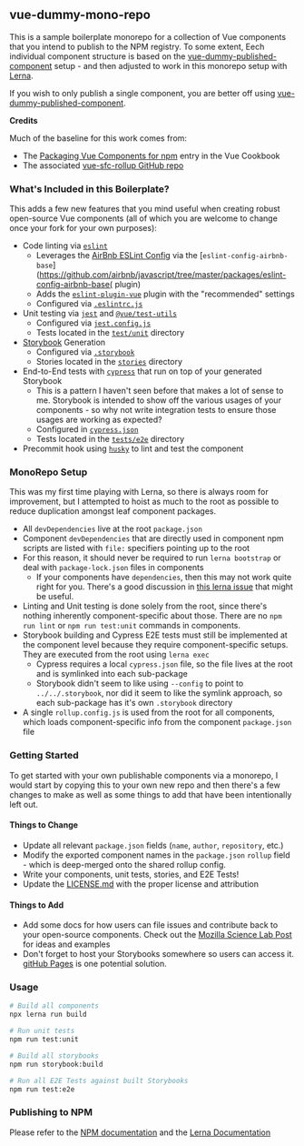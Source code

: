 ## vue-dummy-mono-repo

This is a sample boilerplate monorepo for a collection of Vue components that you intend to publish to the NPM registry.  To some extent, Eech individual component structure is based on the [vue-dummy-published-component](https://github.com/brophdawg11/vue-dummy-published-component) setup - and then adjusted to work in this monorepo setup with [Lerna](https://github.com/lerna/lerna).

If you wish to only publish a single component, you are better off using [vue-dummy-published-component](https://github.com/brophdawg11/vue-dummy-published-component).

**Credits**

Much of the baseline for this work comes from:

* The [Packaging Vue Components for npm](https://vuejs.org/v2/cookbook/packaging-sfc-for-npm.html) entry in the Vue Cookbook
* The associated [vue-sfc-rollup GitHub repo](https://github.com/team-innovation/vue-sfc-rollup)


### What's Included in this Boilerplate?

This adds a few new features that you mind useful when creating robust open-source Vue components (all of which you are welcome to change once your fork for your own purposes): 

* Code linting via [`eslint`](https://eslint.org/)
  * Leverages the [AirBnb ESLint Config](https://github.com/airbnb/javascript) via the [`eslint-config-airbnb-base`](https://github.com/airbnb/javascript/tree/master/packages/eslint-config-airbnb-base( plugin)
  * Adds the [`eslint-plugin-vue`](https://github.com/vuejs/eslint-plugin-vue) plugin with the "recommended" settings
  * Configured via [`.eslintrc.js`](./.eslintrc.js)
* Unit testing via [`jest`](https://jestjs.io/) and [`@vue/test-utils`](https://vue-test-utils.vuejs.org)
  * Configured via [`jest.config.js`](./jest.config.js)
  * Tests located in the [`test/unit`](./test/unit) directory
* [Storybook](https://storybook.js.org/) Generation
  * Configured via [`.storybook`](./.storybook)
  * Stories located in the [`stories`](./stories) directory
* End-to-End tests with [`cypress`](https://www.cypress.io/) that run on top of your generated Storybook  
  * This is a pattern I haven't seen before that makes a lot of sense to me.  Storybook is intended to show off the various usages of your components - so why not write integration tests to ensure those usages are working as expected?
  * Configured in [`cypress.json`](./cypress.json)
  * Tests located in the [`tests/e2e`](./test/e2e) directory
* Precommit hook using [`husky`](https://github.com/typicode/husky) to lint and test the component


### MonoRepo Setup

This was my first time playing with Lerna, so there is always room for improvement, but I attempted to hoist as much to the root as possible to reduce duplication amongst leaf component packages.

* All `devDependencies` live at the root `package.json`
* Component `devDependencies` that are directly used in component npm scripts are listed with `file:` specifiers pointing up to the root
* For this reason, it should never be required to run `lerna bootstrap` or deal with `package-lock.json` files in components
  * If your components have `dependencies`, then this may not work quite right for you.  There's a good discussion in [this lerna issue](https://github.com/lerna/lerna/issues/1415) that might be useful.
* Linting and Unit testing is done solely from the root, since there's nothing inherently component-specific about those.  There are no `npm run lint` or `npm run test:unit` commands in components.
* Storybook building and Cypress E2E tests must still be implemented at the component level because they require component-specific setups.  They are executed from the root using `lerna exec`
  * Cypress requires a local `cypress.json` file, so the file lives at the root and is symlinked into each sub-package
  * Storybook didn't seem to like using `--config` to point to `../../.storybook`, nor did it seem to like the symlink approach, so each sub-package has it's own `.storybook` directory
* A single `rollup.config.js` is used from the root for all components, which loads component-specific info from the component `package.json` file


### Getting Started

To get started with your own publishable components via a monorepo, I would start by copying this to your own new repo and then there's a few changes to make as well as some things to add that have been intentionally left out.

#### Things to Change

* Update all relevant `package.json` fields (`name`, `author`, `repository`, etc.)
* Modify the exported component names in the `package.json` `rollup` field - which is deep-merged onto the shared rollup config.
* Write your components, unit tests, stories, and E2E Tests!
* Update the [LICENSE.md](./LICENSE.md`) with the proper license and attribution

#### Things to Add

* Add some docs for how users can file issues and contribute back to your open-source components.  Check out the [Mozilla Science Lab Post](https://mozillascience.github.io/working-open-workshop/contributing/) for ideas and examples
* Don't forget to host your Storybooks somewhere so users can access it.  [gitHub Pages](https://pages.github.com/) is one potential solution.


### Usage

```bash
# Build all components
npx lerna run build

# Run unit tests
npm run test:unit

# Build all storybooks
npm run storybook:build

# Run all E2E Tests against built Storybooks
npm run test:e2e
```

### Publishing to NPM

Please refer to the [NPM documentation](https://docs.npmjs.com/packages-and-modules/contributing-packages-to-the-registry) and the [Lerna Documentation](https://github.com/lerna/lerna/tree/master/commands/publish#readme)
